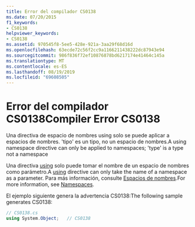 ```yaml
---
title: Error del compilador CS0138
ms.date: 07/20/2015
f1_keywords:
- CS0138
helpviewer_keywords:
- CS0138
ms.assetid: 970545f8-5ee5-428e-921a-3aa29f68d16d
ms.openlocfilehash: 63ecde72c56f2cc9a1166211438222dc87943e94
ms.sourcegitcommit: 986f836f72ef10876878bd6217174e41464c145a
ms.translationtype: MT
ms.contentlocale: es-ES
ms.lasthandoff: 08/19/2019
ms.locfileid: "69608505"
---
```

# <a name="compiler-error-cs0138"></a><span data-ttu-id="f4cf3-102">Error del compilador CS0138</span><span class="sxs-lookup"><span data-stu-id="f4cf3-102">Compiler Error CS0138</span></span>
<span data-ttu-id="f4cf3-103">Una directiva de espacio de nombres using solo se puede aplicar a espacios de nombres. 'tipo' es un tipo, no un espacio de nombres.</span><span class="sxs-lookup"><span data-stu-id="f4cf3-103">A using namespace directive can only be applied to namespaces; 'type' is a type not a namespace</span></span>  
  
 <span data-ttu-id="f4cf3-104">Una directiva [using](../language-reference/keywords/using.md) solo puede tomar el nombre de un espacio de nombres como parámetro.</span><span class="sxs-lookup"><span data-stu-id="f4cf3-104">A [using](../language-reference/keywords/using.md) directive can only take the name of a namespace as a parameter.</span></span> <span data-ttu-id="f4cf3-105">Para más información, consulte [Espacios de nombres](../programming-guide/namespaces/index.md).</span><span class="sxs-lookup"><span data-stu-id="f4cf3-105">For more information, see [Namespaces](../programming-guide/namespaces/index.md).</span></span>  
  
 <span data-ttu-id="f4cf3-106">El ejemplo siguiente genera la advertencia CS0138:</span><span class="sxs-lookup"><span data-stu-id="f4cf3-106">The following sample generates CS0138:</span></span>  
  
```csharp  
// CS0138.cs  
using System.Object;   // CS0138  
```

